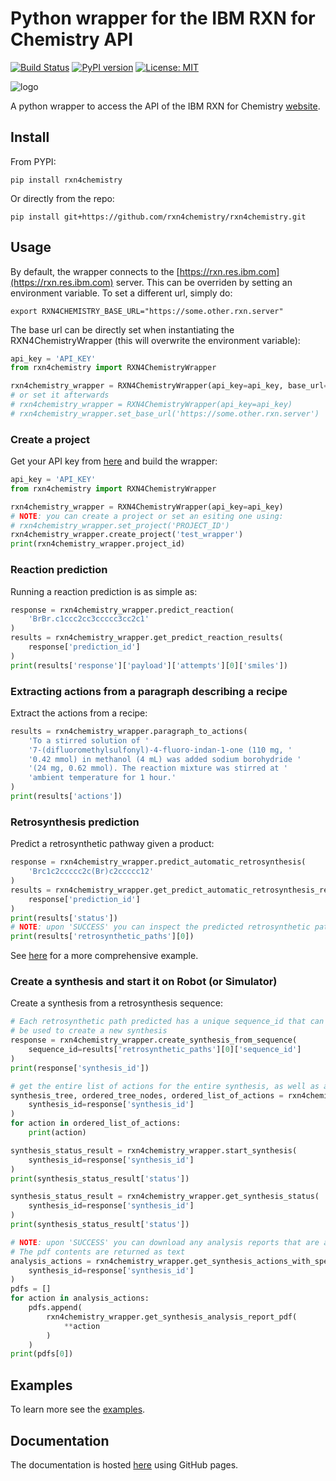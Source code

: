 # Python wrapper for the IBM RXN for Chemistry API

[![Build Status](https://travis-ci.org/rxn4chemistry/rxn4chemistry.svg?branch=master)](https://travis-ci.org/rxn4chemistry/rxn4chemistry)
[![PyPI version](https://badge.fury.io/py/RXN4Chemistry.svg)](https://badge.fury.io/py/RXN4Chemistry)
[![License: MIT](https://img.shields.io/badge/License-MIT-yellow.svg)](https://opensource.org/licenses/MIT)

![logo](./docs_source/_static/logo.jpg)

A python wrapper to access the API of the IBM RXN for Chemistry [website](https://rxn.res.ibm.com/rxn/).

## Install

From PYPI:

```console
pip install rxn4chemistry
```

Or directly from the repo:

```console
pip install git+https://github.com/rxn4chemistry/rxn4chemistry.git
```

## Usage

By default, the wrapper connects to the [https://rxn.res.ibm.com](https://rxn.res.ibm.com) server. This can be overriden by setting an environment variable.
To set a different url, simply do:

```console
export RXN4CHEMISTRY_BASE_URL="https://some.other.rxn.server"
```

The base url can be directly set when instantiating the RXN4ChemistryWrapper (this will overwrite the environment variable):

```python
api_key = 'API_KEY'
from rxn4chemistry import RXN4ChemistryWrapper

rxn4chemistry_wrapper = RXN4ChemistryWrapper(api_key=api_key, base_url='https://some.other.rxn.server')
# or set it afterwards
# rxn4chemistry_wrapper = RXN4ChemistryWrapper(api_key=api_key)
# rxn4chemistry_wrapper.set_base_url('https://some.other.rxn.server')
```

### Create a project

Get your API key from [here](https://rxn.res.ibm.com/rxn/user/profile) and build the wrapper:

```python
api_key = 'API_KEY'
from rxn4chemistry import RXN4ChemistryWrapper

rxn4chemistry_wrapper = RXN4ChemistryWrapper(api_key=api_key)
# NOTE: you can create a project or set an esiting one using:
# rxn4chemistry_wrapper.set_project('PROJECT_ID')
rxn4chemistry_wrapper.create_project('test_wrapper')
print(rxn4chemistry_wrapper.project_id)
```

### Reaction prediction

Running a reaction prediction is as simple as:

```python
response = rxn4chemistry_wrapper.predict_reaction(
    'BrBr.c1ccc2cc3ccccc3cc2c1'
)
results = rxn4chemistry_wrapper.get_predict_reaction_results(
    response['prediction_id']
)
print(results['response']['payload']['attempts'][0]['smiles'])
```

### Extracting actions from a paragraph describing a recipe

Extract the actions from a recipe:

```python
results = rxn4chemistry_wrapper.paragraph_to_actions(
    'To a stirred solution of '
    '7-(difluoromethylsulfonyl)-4-fluoro-indan-1-one (110 mg, '
    '0.42 mmol) in methanol (4 mL) was added sodium borohydride '
    '(24 mg, 0.62 mmol). The reaction mixture was stirred at '
    'ambient temperature for 1 hour.'
)
print(results['actions'])
```

### Retrosynthesis prediction

Predict a retrosynthetic pathway given a product:

```python
response = rxn4chemistry_wrapper.predict_automatic_retrosynthesis(
    'Brc1c2ccccc2c(Br)c2ccccc12'
)
results = rxn4chemistry_wrapper.get_predict_automatic_retrosynthesis_results(
    response['prediction_id']
)
print(results['status'])
# NOTE: upon 'SUCCESS' you can inspect the predicted retrosynthetic paths.
print(results['retrosynthetic_paths'][0])
```

See [here](./examples/diamond_light_source_covid19_candidates_retrosynthesis.ipynb) for a more comprehensive example.

### Create a synthesis and start it on Robot (or Simulator)

Create a synthesis from a retrosynthesis sequence:

```python
# Each retrosynthetic path predicted has a unique sequence_id that can
# be used to create a new synthesis
response = rxn4chemistry_wrapper.create_synthesis_from_sequence(
    sequence_id=results['retrosynthetic_paths'][0]['sequence_id']
)
print(response['synthesis_id'])

# get the entire list of actions for the entire synthesis, as well as a tree representation
synthesis_tree, ordered_tree_nodes, ordered_list_of_actions = rxn4chemistry_wrapper.get_synthesis_plan(
    synthesis_id=response['synthesis_id']
)
for action in ordered_list_of_actions:
    print(action)

synthesis_status_result = rxn4chemistry_wrapper.start_synthesis(
    synthesis_id=response['synthesis_id']
)
print(synthesis_status_result['status'])

synthesis_status_result = rxn4chemistry_wrapper.get_synthesis_status(
    synthesis_id=response['synthesis_id']
)
print(synthesis_status_result['status'])

# NOTE: upon 'SUCCESS' you can download any analysis reports that are available as pdf
# The pdf contents are returned as text
analysis_actions = rxn4chemistry_wrapper.get_synthesis_actions_with_spectrometer_pdf(
    synthesis_id=response['synthesis_id']
)
pdfs = []
for action in analysis_actions:
    pdfs.append(
        rxn4chemistry_wrapper.get_synthesis_analysis_report_pdf(
            **action
        )
    )
print(pdfs[0])
```

## Examples

To learn more see the [examples](./examples).

## Documentation

The documentation is hosted [here](https://rxn4chemistry.github.io/rxn4chemistry/) using GitHub pages.

